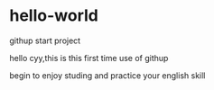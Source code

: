 # hello-world
githup start project

hello cyy,this is this first time use of githup

begin to enjoy studing and practice your english  skill
